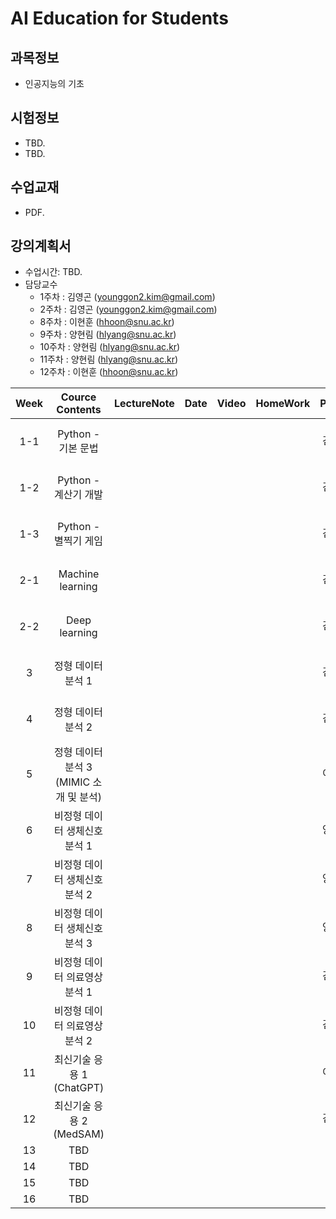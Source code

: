 # AI Education for Students

## 과목정보
- 인공지능의 기초
  
## 시험정보
- TBD.
- TBD.

## 수업교재
- PDF.

## 강의계획서
- 수업시간: TBD. 
- 담당교수
  - 1주차 : 김영곤 (younggon2.kim@gmail.com)
  - 2주차 : 김영곤 (younggon2.kim@gmail.com)
  - 8주차 : 이현훈 (hhoon@snu.ac.kr)
  - 9주차 : 양현림 (hlyang@snu.ac.kr)
  - 10주차 : 양현림 (hlyang@snu.ac.kr)
  - 11주차 : 양현림 (hlyang@snu.ac.kr)
  - 12주차 : 이현훈 (hhoon@snu.ac.kr)

| Week | Cource Contents | LectureNote | Date | Video | HomeWork | Prof. |
|:---:|:---:|:---:|:---:|:---:|:---:|:---:|
| 1-1 | Python - 기본 문법 |  | |  | | Pf. 김영곤 |
| 1-2 | Python - 계산기 개발 |  | |  | | Pf. 김영곤 |
| 1-3 | Python - 별찍기 게임 |  | |  | | Pf. 김영곤 |
| 2-1 | Machine learning |  | |  | | Pf. 김영곤 |
| 2-2 | Deep learning |  | |  | | Pf. 김영곤 |
| 3 | 정형 데이터 분석 1 |  | |  |  | Pf. 김광수 |
| 4 | 정형 데이터 분석 2 |  | |  |  | Pf. 김광수 |
| 5 | 정형 데이터 분석 3 (MIMIC 소개 및 분석) |  | |  |  | Pf. 이현훈 |
| 6 | 비정형 데이터 생체신호 분석 1 |  | |  |  | Pf. 양현림 |
| 7 | 비정형 데이터 생체신호 분석 2 |  | |  |  | Pf. 양현림 |
| 8 | 비정형 데이터 생체신호 분석 3 |  | |  |  | Pf. 양현림 |
| 9 | 비정형 데이터 의료영상 분석 1 |  | |  |  | Pf. 김영곤 |
| 10 | 비정형 데이터 의료영상 분석 2 |  | |  |  | Pf. 김영곤 |
| 11 | 최신기술 응용 1 (ChatGPT) |  | |  |  | Pf. 이현훈 |
| 12 | 최신기술 응용 2 (MedSAM) |  | |  |  | Pf. 김영곤 |
| 13 | TBD |  | |  |  |  |
| 14 | TBD |  | |  |  |  |
| 15 | TBD |  | |  |  |  |
| 16 | TBD |  | |  |  |  |


